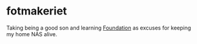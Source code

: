 # fotmakeriet
Taking being a good son and learning [Foundation](https://foundation.zurb.com/) as excuses for keeping my home NAS alive.
